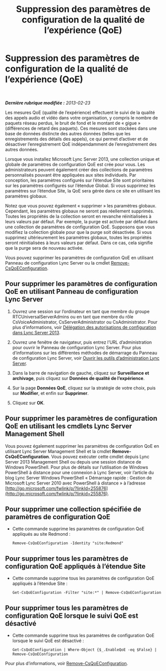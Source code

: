 ﻿---
title: Suppression des paramètres de configuration de la qualité de l’expérience (QoE)
TOCTitle: Suppression des paramètres de configuration de la qualité de l’expérience (QoE)
ms:assetid: fd0c4c2f-3bfb-42cb-9b6a-f0f8d5aa9e81
ms:mtpsurl: https://technet.microsoft.com/fr-fr/library/Gg182613(v=OCS.15)
ms:contentKeyID: 49299440
ms.date: 05/20/2016
mtps_version: v=OCS.15
ms.translationtype: HT
---

# Suppression des paramètres de configuration de la qualité de l’expérience (QoE)

 

_**Dernière rubrique modifiée :** 2013-02-23_

Les mesures QoE (qualité de l’expérience) effectuent le suivi de la qualité des appels audio et vidéo dans votre organisation, y compris le nombre de paquets réseau perdus, le bruit de fond et le montant de « gigue » (différences de retard des paquets). Ces mesures sont stockées dans une base de données distincte des autres données (telles que les enregistrements des détails des appels), ce qui permet d’activer et de désactiver l’enregistrement QoE indépendamment de l’enregistrement des autres données.

Lorsque vous installez Microsoft Lync Server 2013, une collection unique et globale de paramètres de configuration QoE est crée pour vous. Les administrateurs peuvent également créer des collections de paramètres personnalisés pouvant être appliquées aux sites individuels. Par conception, les paramètres configurés sur l’étendue Site sont prioritaires sur les paramètres configurés sur l’étendue Global. Si vous supprimez les paramètres sur l’étendue Site, la QoE sera gérée dans ce site en utilisant les paramètres globaux.

Notez que vous pouvez également « supprimer » les paramètres globaux. Cependant, les paramètres globaux ne seront pas réellement supprimés. Toutes les propriétés de la collection seront en revanche réinitialisées à leurs valeurs par défaut. Par exemple, la purge est activée par défaut dans une collection de paramètres de configuration QoE. Supposons que vous modifiez la collection globale pour que la purge soit désactivée. Si vous supprimez ultérieurement les paramètres globaux, toutes les propriétés seront réinitialisées à leurs valeurs par défaut. Dans ce cas, cela signifie que la purge sera de nouveau activée.

Vous pouvez supprimer les paramètres de configuration QoE en utilisant Panneau de configuration Lync Server ou la cmdlet [Remove-CsQoEConfiguration](https://docs.microsoft.com/en-us/powershell/module/skype/Remove-CsQoEConfiguration).

## Pour supprimer les paramètres de configuration QoE en utilisant Panneau de configuration Lync Server

1.  Ouvrez une session sur l’ordinateur en tant que membre du groupe RTCUniversalServerAdmins ou en tant que membre du rôle CsVoiceAdministrator, CsServerAdministrator ou CsAdministrator. Pour plus d’informations, voir [Délégation des autorisations de configuration dans Lync Server 2013](lync-server-2013-delegate-setup-permissions.md).

2.  Ouvrez une fenêtre de navigateur, puis entrez l’URL d’administration pour ouvrir le Panneau de configuration Lync Server. Pour plus d’informations sur les différentes méthodes de démarrage du Panneau de configuration Lync Server, voir [Ouvrir les outils d’administration Lync Server](lync-server-2013-open-lync-server-administrative-tools.md).

3.  Dans la barre de navigation de gauche, cliquez sur **Surveillance et archivage**, puis cliquez sur **Données de qualité de l’expérience**.

4.  Sur la page **Données QoE**, cliquez sur la stratégie de votre choix, puis sur **Modifier**, et enfin sur **Supprimer**.

5.  Cliquez sur **OK**.

## Pour supprimer les paramètres de configuration QoE en utilisant les cmdlets Lync Server Management Shell

Vous pouvez également supprimer les paramètres de configuration QoE en utilisant Lync Server Management Shell et la cmdlet **Remove-CsQoEConfiguration**. Vous pouvez exécuter cette cmdlet depuis Lync Server 2013 Management Shell ou depuis une session distance de Windows PowerShell. Pour plus de détails sur l’utilisation de Windows PowerShell à distance pour une connexion à Lync Server, voir l’article du blog Lync Server Windows PowerShell « Démarrage rapide : Gestion de Microsoft Lync Server 2010 avec PowerShell à distance » à l’adresse [http://go.microsoft.com/fwlink/p/?linkId=255876](http://go.microsoft.com/fwlink/p/?linkid=255876).

## Pour supprimer une collection spécifiée de paramètres de configuration QoE

  - Cette commande supprime les paramètres de configuration QoE appliqués au site Redmond :
    
        Remove-CsQoEConfiguration -Identity "site:Redmond"

## Pour supprimer tous les paramètres de configuration QoE appliqués à l’étendue Site

  - Cette commande supprime tous les paramètres de configuration QoE appliqués à l’étendue Site :
    
        Get-CsQoEConfiguration -Filter "site:*" | Remove-CsQoEConfiguration

## Pour supprimer tous les paramètres de configuration QoE lorsque le suivi QoE est désactivé

  - Cette commande supprime tous les paramètres de configuration QoE lorsque le suivi QoE est désactivé :
    
        Get-CsQoEConfiguration | Where-Object {$_.EnableQoE -eq $False} | Remove-CsQoEConfiguration

Pour plus d’informations, voir [Remove-CsQoEConfiguration](https://docs.microsoft.com/en-us/powershell/module/skype/Remove-CsQoEConfiguration).

